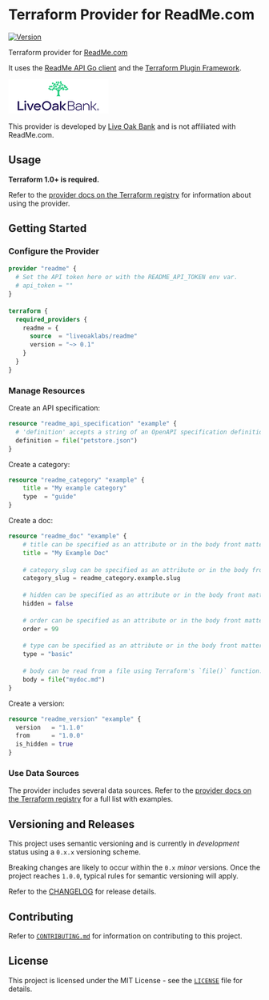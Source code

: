 # Terraform Provider for ReadMe.com

[![Version](https://img.shields.io/github/v/release/liveoaklabs/terraform-provider-readme)](https://github.com/liveoaklabs/terraform-provider-readme/releases)

Terraform provider for [ReadMe.com](https://readme.com)

It uses the [ReadMe API Go client](https://github.com/liveoaklabs/readme-api-go-client) and the
[Terraform Plugin Framework](https://developer.hashicorp.com/terraform/plugin/framework).

![Live Oak Bank](.github/readme/lob-logo.png)

This provider is developed by [Live Oak Bank](https://liveoakbank.com) and is not affiliated with ReadMe.com.

## Usage

__Terraform 1.0+ is required.__

Refer to the [provider docs on the Terraform registry](https://registry.terraform.io/providers/LiveOakLabs/readme/latest/docs) for information
about using the provider.

## Getting Started

### Configure the Provider

```terraform
provider "readme" {
  # Set the API token here or with the README_API_TOKEN env var.
  # api_token = ""
}

terraform {
  required_providers {
    readme = {
      source  = "liveoaklabs/readme"
      version = "~> 0.1"
    }
  }
}
```

### Manage Resources

Create an API specification:

```terraform
resource "readme_api_specification" "example" {
  # 'definition' accepts a string of an OpenAPI specification definition JSON.
  definition = file("petstore.json")
}
```

Create a category:

```terraform
resource "readme_category" "example" {
    title = "My example category"
    type  = "guide"
}
```

Create a doc:

```terraform
resource "readme_doc" "example" {
    # title can be specified as an attribute or in the body front matter.
    title = "My Example Doc"

    # category_slug can be specified as an attribute or in the body front matter.
    category_slug = readme_category.example.slug

    # hidden can be specified as an attribute or in the body front matter.
    hidden = false

    # order can be specified as an attribute or in the body front matter.
    order = 99

    # type can be specified as an attribute or in the body front matter.
    type = "basic"

    # body can be read from a file using Terraform's `file()` function.
    body = file("mydoc.md")
}
```

Create a version:

```terraform
resource "readme_version" "example" {
  version   = "1.1.0"
  from      = "1.0.0"
  is_hidden = true
}
```

### Use Data Sources

The provider includes several data sources. Refer to the
[provider docs on the Terraform registry](https://registry.terraform.io/providers/LiveOakLabs/readme/latest/docs/data-sources/api_registry)
for a full list with examples.


## Versioning and Releases

This project uses semantic versioning and is currently in _development_ status using a `0.x.x` versioning scheme.

Breaking changes are likely to occur within the `0.x` _minor_ versions. Once the project reaches `1.0.0`, typical rules
for semantic versioning will apply.

Refer to the [CHANGELOG](CHANGELOG.md) for release details.

## Contributing

Refer to [`CONTRIBUTING.md`](CONTRIBUTING.md) for information on contributing to this project.

## License

This project is licensed under the MIT License - see the [`LICENSE`](LICENSE) file for details.

